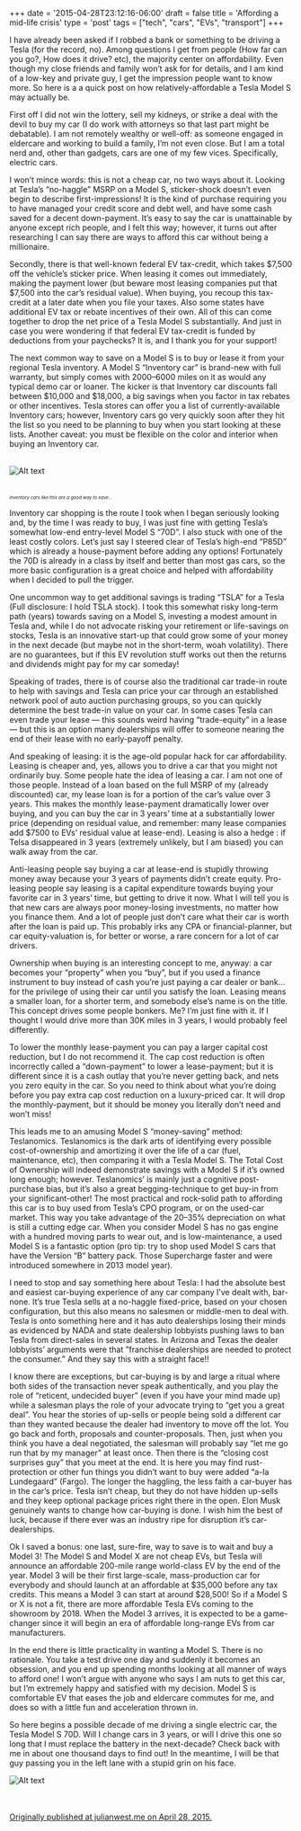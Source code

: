 +++
date = '2015-04-28T23:12:16-06:00'
draft = false
title = 'Affording a mid-life crisis'
type = 'post'
tags = ["tech", "cars", "EVs", "transport"]
+++

I have already been asked if I robbed a bank or something to be driving a Tesla (for the record, no). Among questions I get from people (How far can you go?, How does it drive? etc), the majority center on affordability. Even though my close friends and family won’t ask for for details, and I am kind of a low-key and private guy, I get the impression people want to know more. So here is a a quick post on how relatively-affordable a Tesla Model S may actually be.<br />

First off I did not win the lottery, sell my kidneys, or strike a deal with the devil to buy my car (I do work with attorneys so that last part might be debatable). I am not remotely wealthy or well-off: as someone engaged in eldercare and working to build a family, I’m not even close. But I am a total nerd and, other than gadgets, cars are one of my few vices. Specifically, electric cars.<br />

I won’t mince words: this is not a cheap car, no two ways about it. Looking at Tesla’s “no-haggle” MSRP on a Model S, sticker-shock doesn’t even begin to describe first-impressions! It is the kind of purchase requiring you to have managed your credit score and debt well, and have some cash saved for a decent down-payment. It’s easy to say the car is unattainable by anyone except rich people, and I felt this way; however, it turns out after researching I can say there are ways to afford this car without being a millionaire.<br />

Secondly, there is that well-known federal EV tax-credit, which takes $7,500 off the vehicle’s sticker price. When leasing it comes out immediately, making the payment lower (but beware most leasing companies put that $7,500 into the car’s residual value). When buying, you recoup this tax-credit at a later date when you file your taxes. Also some states have additional EV tax or rebate incentives of their own. All of this can come together to drop the net price of a Tesla Model S substantially. And just in case you were wondering if that federal EV tax-credit is funded by deductions from your paychecks? It is, and I thank you for your support!<br />

The next common way to save on a Model S is to buy or lease it from your regional Tesla inventory. A Model S “Inventory car” is brand-new with full warranty, but simply comes with 2000–6000 miles on it as would any typical demo car or loaner. The kicker is that Inventory car discounts fall between $10,000 and $18,000, a big savings when you factor in tax rebates or other incentives. Tesla stores can offer you a list of currently-available Inventory cars; however, Inventory cars go very quickly soon after they hit the list so you need to be planning to buy when you start looking at these lists. Another caveat: you must be flexible on the color and interior when buying an Inventory car.<br /><br />

<div>
  <img src="https://julianwest.me/Blog/posts/Affording-a-mid-life-crisis/tesla-inventory.jpeg" alt="Alt text">
</div><br /><br />
<div style="font-size: 8px;">
<i>Inventory cars like this are a good way to save…</i>
</div>

Inventory car shopping is the route I took when I began seriously looking and, by the time I was ready to buy, I was just fine with getting Tesla’s somewhat low-end entry-level Model S “70D”. I also stuck with one of the least costly colors. Let’s just say I steered clear of Tesla’s high-end “P85D” which is already a house-payment before adding any options! Fortunately the 70D is already in a class by itself and better than most gas cars, so the more basic configuration is a great choice and helped with affordability when I decided to pull the trigger.<br />

One uncommon way to get additional savings is trading “TSLA” for a Tesla (Full disclosure: I hold TSLA stock). I took this somewhat risky long-term path (years) towards saving on a Model S, investing a modest amount in Tesla and, while I do not advocate risking your retirement or life-savings on stocks, Tesla is an innovative start-up that could grow some of your money in the next decade (but maybe not in the short-term, woah volatility). There are no guarantees, but if this EV revolution stuff works out then the returns and dividends might pay for my car someday!<br />

Speaking of trades, there is of course also the traditional car trade-in route to help with savings and Tesla can price your car through an established network pool of auto auction purchasing groups, so you can quickly determine the best trade-in value on your car. In some cases Tesla can even trade your lease — this sounds weird having “trade-equity” in a lease — but this is an option many dealerships will offer to someone nearing the end of their lease with no early-payoff penalty.<br />

And speaking of leasing: it is the age-old popular hack for car affordability. Leasing is cheaper and, yes, allows you to drive a car that you might not ordinarily buy. Some people hate the idea of leasing a car. I am not one of those people. Instead of a loan based on the full MSRP of my (already discounted) car, my lease loan is for a portion of the car’s value over 3 years. This makes the monthly lease-payment dramatically lower over buying, and you can buy the car in 3 years’ time at a substantially lower price (depending on residual value, and remember: many lease companies add $7500 to EVs’ residual value at lease-end). Leasing is also a hedge : if Telsa disappeared in 3 years (extremely unlikely, but I am biased) you can walk away from the car.<br />

Anti-leasing people say buying a car at lease-end is stupidly throwing money away because your 3 years of payments didn’t create equity. Pro-leasing people say leasing is a capital expenditure towards buying your favorite car in 3 years’ time, but getting to drive it now. What I will tell you is that new cars are always poor money-losing investments, no matter how you finance them. And a lot of people just don’t care what their car is worth after the loan is paid up. This probably irks any CPA or financial-planner, but car equity-valuation is, for better or worse, a rare concern for a lot of car drivers.<br />

Ownership when buying is an interesting concept to me, anyway: a car becomes your “property” when you “buy”, but if you used a finance instrument to buy instead of cash you’re just paying a car dealer or bank…for the privilege of using their car until you satisfy the loan. Leasing means a smaller loan, for a shorter term, and somebody else’s name is on the title. This concept drives some people bonkers. Me? I’m just fine with it. If I thought I would drive more than 30K miles in 3 years, I would probably feel differently.<br />

To lower the monthly lease-payment you can pay a larger capital cost reduction, but I do not recommend it. The cap cost reduction is often incorrectly called a “down-payment” to lower a lease-payment; but it is different since it is a cash outlay that you’re never getting back, and nets you zero equity in the car. So you need to think about what you’re doing before you pay extra cap cost reduction on a luxury-priced car. It will drop the monthly-payment, but it should be money you literally don’t need and won’t miss!<br />

This leads me to an amusing Model S “money-saving” method: Teslanomics. Teslanomics is the dark arts of identifying every possible cost-of-ownership and amortizing it over the life of a car (fuel, maintenance, etc), then comparing it with a Tesla Model S. The Total Cost of Ownership will indeed demonstrate savings with a Model S if it’s owned long enough; however. Teslanomics’ is mainly just a cognitive post-purchase bias, but it’s also a great begging-technique to get buy-in from your significant-other!
The most practical and rock-solid path to affording this car is to buy used from Tesla’s CPO program, or on the used-car market. This way you take advantage of the 20–35% depreciation on what is still a cutting edge car. When you consider Model S has no gas engine with a hundred moving parts to wear out, and is low-maintenance, a used Model S is a fantastic option (pro tip: try to shop used Model S cars that have the Version “B” battery pack. Those Supercharge faster and were introduced somewhere in 2013 model year).<br />

I need to stop and say something here about Tesla: I had the absolute best and easiest car-buying experience of any car company I’ve dealt with, bar-none. It’s true Tesla sells at a no-haggle fixed-price, based on your chosen configuration, but this also means no salesmen or middle-men to deal with. Tesla is onto something here and it has auto dealerships losing their minds as evidenced by NADA and state dealership lobbyists pushing laws to ban Tesla from direct-sales in several states. In Arizona and Texas the dealer lobbyists’ arguments were that ”franchise dealerships are needed to protect the consumer.” And they say this with a straight face!!<br />

I know there are exceptions, but car-buying is by and large a ritual where both sides of the transaction never speak authentically, and you play the role of “reticent, undecided buyer” (even if you have your mind made up) while a salesman plays the role of your advocate trying to “get you a great deal”. You hear the stories of up-sells or people being sold a different car than they wanted because the dealer had inventory to move off the lot. You go back and forth, proposals and counter-proposals. Then, just when you think you have a deal negotiated, the salesman will probably say “let me go run that by my manager” at least once. Then there is the “closing cost surprises guy” that you meet at the end. It is here you may find rust-protection or other fun things you didn’t want to buy were added “a-la Lundegaard” (Fargo). The longer the haggling, the less faith a car-buyer has in the car’s price. Tesla isn’t cheap, but they do not have hidden up-sells and they keep optional package prices right there in the open. Elon Musk genuinely wants to change how car-buying is done. I wish him the best of luck, because if there ever was an industry ripe for disruption it’s car-dealerships.<br />

Ok I saved a bonus: one last, sure-fire, way to save is to wait and buy a Model 3! The Model S and Model X are not cheap EVs, but Tesla will announce an affordable 200-mile range world-class EV by the end of the year. Model 3 will be their first large-scale, mass-production car for everybody and should launch at an affordable at $35,000 before any tax credits. This means a Model 3 can start at around $28,500! So if a Model S or X is not a fit, there are more affordable Tesla EVs coming to the showroom by 2018. When the Model 3 arrives, it is expected to be a game-changer since it will begin an era of affordable long-range EVs from car manufacturers.<br />

In the end there is little practicality in wanting a Model S. There is no rationale. You take a test drive one day and suddenly it becomes an obsession, and you end up spending months looking at all manner of ways to afford one! I won’t argue with anyone who says I am nuts to get this car, but I’m extremely happy and satisfied with my decision. Model S is comfortable EV that eases the job and eldercare commutes for me, and does so with a little fun and acceleration thrown in.<br />

So here begins a possible decade of me driving a single electric car, the Tesla Model S 70D. Will I change cars in 3 years, or will I drive this one so long that I must replace the battery in the next-decade? Check back with me in about one thousand days to find out! In the meantime, I will be that guy passing you in the left lane with a stupid grin on his face.<br />

<div>
  <img src="https://julianwest.me/Blog/posts/Affording-a-mid-life-crisis/tesla-model-s-70d.jpeg" alt="Alt text">
</div><br /><br />

<u>Originally published at julianwest.me on April 28, 2015.</i>